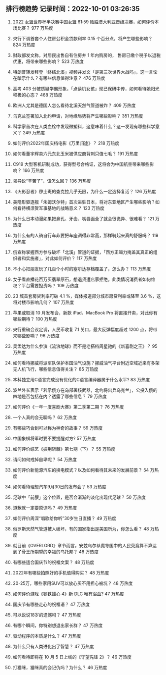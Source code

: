 
## 排行榜趋势 记录时间：2022-10-01 03:26:35
  
  1. 2022 女篮世界杯半决赛中国女篮 61:59 险胜澳大利亚晋级决赛，如何评价本场比赛？ 977 万热度
    
  2. 央行下调首套个人住房公积金贷款利率 0.15 个百分点，将产生哪些影响？ 824 万热度
    
  3. 财政部发文称，对居民出售自有住房并 1 年内购房的， 售房已缴个税予以退税优惠，将带来哪些影响？ 523 万热度
    
  4. 特朗普转发拜登「终结北溪」视频并发文「是第三次世界大战吗」，这一言论在暗示什么？有哪些信息值得注意？ 476 万热度
    
  5. 高考 403 分被质疑学霸形象，「点读机女孩」现已保研中传，如何看待她阳光积极的心态？ 468 万热度
    
  6. 欧洲人尤其是德国人怎么看待北溪天然气管道被炸？ 409 万热度
    
  7. 乌克兰签署加入北约申请，对地缘局势将产生哪些影响？ 351 万热度
    
  8. 科学家首次在人类血栓中发现微塑料，这意味着什么？这一发现有哪些科学意义？ 249 万热度
    
  9. 如何评价2022年国庆档电影《万里归途》？ 218 万热度
    
  10. 如何看董宇辉卖六元东北玉米被供应商背刺只值七毛？ 191 万热度
    
  11. C919 大型客机研制成功，获得型号合格证，这将会为中国航空带来哪些影响？ 166 万热度
    
  12. 领导说“辛苦了”，该怎么回？ 136 万热度
    
  13. 《火影忍者》秽土斑的查克拉几乎无限，为什么一定选择复活？ 126 万热度
    
  14. 美隐形驱逐舰「朱姆沃尔特」首次进驻日本，将对东亚地区产生哪些影响？如何看待横须贺军事基地的战略意义？ 123 万热度
    
  15. 为什么日本动漫如果把鼻孔、牙齿、嘴唇画全了就会很诡异、很难看？ 121 万热度
    
  16. 为什么有的人骑自行车非要把车座调得非常高，那样骑起来真的舒服吗？ 119 万热度
    
  17. 俄宣称掌握西方参与破坏「北溪」管道的证据，「西方正竭力掩盖其真正的组织者和实施者」，对此如何评价？ 117 万热度
    
  18. 不小心把朋友玩了几百个小时的塞尔达存档覆盖了，怎么办？ 113 万热度
    
  19. 女子看直播花百万买翡翠原石，想退货遭店家拒绝。此类情况消费者如何维权？平台需要担责吗？ 109 万热度
    
  20. 23 城首套房贷利率可破 4.1 %，媒体报道部分城市房贷利率或降至 3.6 %，这将对楼市影响几何？ 107 万热度
    
  21. 苹果或取消 10 月发布会，新款 iPad、MacBook Pro 将直接开卖，对此你有哪些期待？ 100 万热度
    
  22. 央行重磅会议定调，人民币收复 7.1 关口，最大反弹幅度超过 1200 点，将带来哪些影响？ 96 万热度
    
  23. 吴孟达为什么参演《流浪地球》而不是老搭档周星驰的《新喜剧之王》？ 95 万热度
    
  24. 如何看待挪威将派军队保护本国油气设施？挪威油气平台附近空域近来有多架无人机飞行，哪些信息值得关注？ 85 万热度
    
  25. 本科独立用C语言完成没有优化的C语言编译器属于什么水平? 83 万热度
    
  26. 波兰外长表示「若示俄方在乌部署核武器，北约将出兵乌克兰」，公投入俄的四地是否包括在内？透露了哪些信息？ 79 万热度
    
  27. 如何评价《一年一度喜剧大赛》第二季第二期？ 76 万热度
    
  28. 一个人真的会无聊吗？ 62 万热度
    
  29. 有哪些巧合到可以称为神奇的故事？ 59 万热度
    
  30. 中国象棋将军时要不要提醒对方? 57 万热度
    
  31. 如何评价综艺《披荆斩棘》第七期（下）？ 55 万热度
    
  32. 请问如何戒掉自卑呢？ 54 万热度
    
  33. 如何评价新能源汽车的换电模式？以及如何看待其未来的发展前景？ 54 万热度
    
  34. 如何看待理想汽车9月30日的发布会？ 53 万热度
    
  35. 足球中「前腰」这个位置，是否会渐渐的淡化出现代足球？ 50 万热度
    
  36. 道歉就一定要原谅吗？ 49 万热度
    
  37. 如何评价周深“唱歌给你听”30岁生日直播？ 49 万热度
    
  38. 俄罗斯天然气管道被人破坏，有的国家指出是美国所为，你怎么看？ 48 万热度
    
  39. 就目前《OVERLORD》章节而言，安兹乌尔恭魔导国中的人民究竟算不算达到了骨王所期望的幸福的乌托邦？ 48 万热度
    
  40. 有哪些适合国庆节的祝福文案？ 48 万热度
    
  41. 2022年有哪些拍照好的手机值得购买？ 48 万热度
    
  42. 20-25万，哪些家用SUV可以放心买不用担心被坑？ 48 万热度
    
  43. 如何评价游戏《钢铁雄心 4》新 DLC 唯有浴血? 47 万热度
    
  44. 国庆节有哪些走心的祝福语？ 47 万热度
    
  45. 可以说说18岁的遗憾吗？ 47 万热度
    
  46. 有哪个瞬间，你特别想退出家长群？ 47 万热度
    
  47. 驱动程序的本质是什么？ 47 万热度
    
  48. 为什么只有人类进化出了智慧？ 47 万热度
    
  49. 如何看待即将在 10 月 5 日上线的《守望先锋 2》？ 46 万热度
    
  50. 打猫咪，猫咪真的会记仇吗？为什么？ 46 万热度
    